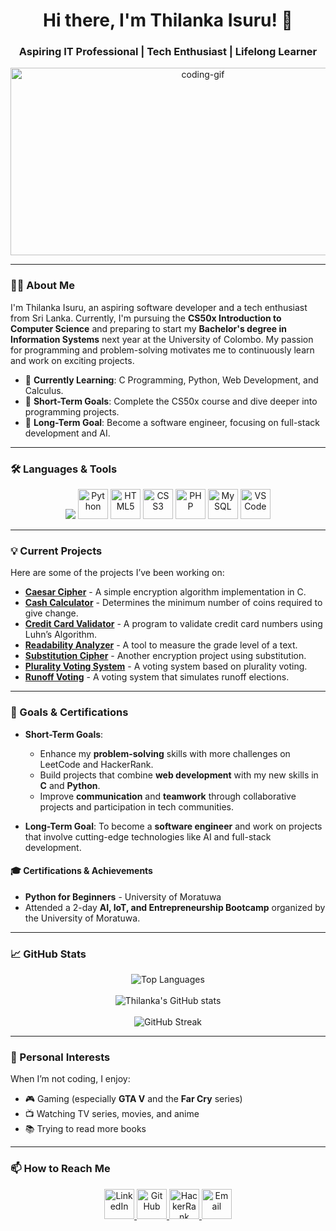 <h1 align="center">Hi there, I'm Thilanka Isuru! 👋</h1>
<h3 align="center">Aspiring IT Professional | Tech Enthusiast | Lifelong Learner</h3>

<p align="center">
  <img src="https://media.giphy.com/media/qgQUggAC3Pfv687qPC/giphy.gif" alt="coding-gif" width="600" height="300">
</p>

---

### 👨‍💻 About Me

I'm Thilanka Isuru, an aspiring software developer and a tech enthusiast from Sri Lanka. Currently, I'm pursuing the **CS50x Introduction to Computer Science** and preparing to start my **Bachelor's degree in Information Systems** next year at the University of Colombo. My passion for programming and problem-solving motivates me to continuously learn and work on exciting projects.

- 🌱 **Currently Learning**: C Programming, Python, Web Development, and Calculus.
- 🎯 **Short-Term Goals**: Complete the CS50x course and dive deeper into programming projects.
- 🚀 **Long-Term Goal**: Become a software engineer, focusing on full-stack development and AI.

---

### 🛠️ Languages & Tools

<p align="center">
  <img src="https://img.shields.io/badge/C-00599C?style=for-the-badge&logo=c&logoColor=white">
  <img src="https://img.icons8.com/color/48/000000/python--v1.png" alt="Python" width="48" height="48"/>
  <img src="https://img.icons8.com/color/48/000000/html-5--v1.png" alt="HTML5" width="48" height="48"/>
  <img src="https://img.icons8.com/color/48/000000/css3.png" alt="CSS3" width="48" height="48"/>
  <img src="https://img.icons8.com/officel/48/000000/php-logo.png" alt="PHP" width="48" height="48"/>
  <img src="https://img.icons8.com/color/48/000000/mysql-logo.png" alt="MySQL" width="48" height="48"/>
  <img src="https://img.icons8.com/color/48/000000/visual-studio-code-2019.png" alt="VS Code" width="48" height="48"/>
</p>

---

### 💡 Current Projects

Here are some of the projects I’ve been working on:

- [**Caesar Cipher**](https://github.com/ThilankaIsuru/caesar-cipher) - A simple encryption algorithm implementation in C.
- [**Cash Calculator**](https://github.com/code50/175686138/blob/main/cash%2Fcash.c) - Determines the minimum number of coins required to give change.
- [**Credit Card Validator**](https://github.com/code50/175686138/blob/main/credit%2Fcredit.c) - A program to validate credit card numbers using Luhn’s Algorithm.
- [**Readability Analyzer**](https://github.com/code50/175686138/blob/main/readability%2Freadability.c) - A tool to measure the grade level of a text.
- [**Substitution Cipher**](https://github.com/code50/175686138/tree/main/substitution) - Another encryption project using substitution.
- [**Plurality Voting System**](https://github.com/code50/175686138/blob/main/plurality%2Fplurality.c) - A voting system based on plurality voting.
- [**Runoff Voting**](https://github.com/code50/175686138/blob/main/runoff%2Frunoff.c) - A voting system that simulates runoff elections.

---

### 🎯 Goals & Certifications

- **Short-Term Goals**:
  - Enhance my **problem-solving** skills with more challenges on LeetCode and HackerRank.
  - Build projects that combine **web development** with my new skills in **C** and **Python**.
  - Improve **communication** and **teamwork** through collaborative projects and participation in tech communities.

- **Long-Term Goal**: To become a **software engineer** and work on projects that involve cutting-edge technologies like AI and full-stack development.

#### 🎓 Certifications & Achievements
- **Python for Beginners** - University of Moratuwa
- Attended a 2-day **AI, IoT, and Entrepreneurship Bootcamp** organized by the University of Moratuwa.

---

### 📈 GitHub Stats

<p align="center">
  <img src="https://github-readme-stats.vercel.app/api/top-langs/?username=ThilankaIsuru&layout=compact&theme=radical" alt="Top Languages" /><br><br>
  <img src="https://github-readme-stats.vercel.app/api?username=ThilankaIsuru&show_icons=true&theme=radical" alt="Thilanka's GitHub stats" /><br><br>
  <img src="https://github-readme-streak-stats.herokuapp.com/?user=ThilankaIsuru&theme=radical" alt="GitHub Streak" />
  
</p>

---

### 🌱 Personal Interests

When I’m not coding, I enjoy:
- 🎮 Gaming (especially **GTA V** and the **Far Cry** series)
- 📺 Watching TV series, movies, and anime
- 📚 Trying to read more books

---

### 📫 How to Reach Me

<p align="center">
  <a href="https://www.linkedin.com/in/thilanka-ranasinghe-a953a3320/" target="_blank">
    <img src="https://img.icons8.com/color/48/000000/linkedin.png" alt="LinkedIn" width="48" height="48"/>
  </a>
  <a href="https://github.com/ThilankaIsuru" target="_blank">
    <img src="https://img.icons8.com/material-outlined/48/000000/github.png" alt="GitHub" width="48" height="48"/>
  </a>
  <a href="https://www.hackerrank.com/thilankaisuru201" target="_blank">
    <img src="https://img.icons8.com/external-tal-revivo-color-tal-revivo/48/000000/external-hackerrank-is-a-technology-company-that-focuses-on-competitive-programming-logo-color-tal-revivo.png" alt="HackerRank" width="48" height="48"/>
  </a>
  <a href="mailto:thilankaisururanasinghe@gmail.com" target="_blank">
    <img src="https://img.icons8.com/color/48/000000/gmail-new.png" alt="Email" width="48" height="48"/>
  </a>
</p>
